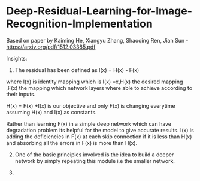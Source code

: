 # Deep-Residual-Learning-for-Image-Recognition-Implementation
Based on paper by Kaiming He, Xiangyu Zhang, Shaoqing Ren, Jian Sun - https://arxiv.org/pdf/1512.03385.pdf

Insights:
1. The residual has been defined as I(x) = H(x) - F(x)

where I(x) is identity mapping which is I(x) =x,H(x) the desired mapping ,F(x) the mapping which network layers where able to achieve according to their inputs.

H(x) = F(x) +I(x) is our objective and only F(x) is changing everytime assuming H(x) and I(x) as constants.

Rather than learning F(x) in a simple deep network which can have degradation problem its helpful for the model to give accurate results. I(x) is adding the deficiencies in F(x) at each skip connection if it is less than H(x) and absorbing all the errors in F(x) is more than H(x).

2. One of the basic principles involved is the idea to build a deeper network by simply repeating this module i.e the smaller network.

3.
